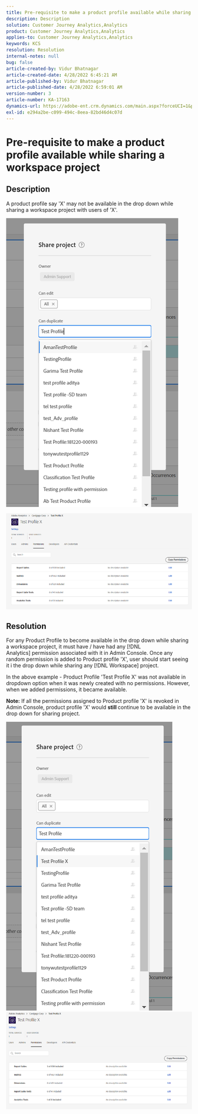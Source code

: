 ```yaml
---
title: Pre-requisite to make a product profile available while sharing a workspace project
description: Description
solution: Customer Journey Analytics,Analytics
product: Customer Journey Analytics,Analytics
applies-to: Customer Journey Analytics,Analytics
keywords: KCS
resolution: Resolution
internal-notes: null
bug: false
article-created-by: Vidur Bhatnagar
article-created-date: 4/28/2022 6:45:21 AM
article-published-by: Vidur Bhatnagar
article-published-date: 4/28/2022 6:59:01 AM
version-number: 3
article-number: KA-17163
dynamics-url: https://adobe-ent.crm.dynamics.com/main.aspx?forceUCI=1&pagetype=entityrecord&etn=knowledgearticle&id=1f1e07c1-bec6-ec11-a7b6-0022480a1d64
exl-id: e294a2be-c099-494c-8eea-82bd46d4c07d
---
```

# Pre-requisite to make a product profile available while sharing a workspace project

## Description


A product profile say 'X' may not be available in the drop down while sharing a workspace project with users of 'X'.





![](assets/___201e07c1-bec6-ec11-a7b6-0022480a1d64___.png)

![](assets/___251e07c1-bec6-ec11-a7b6-0022480a1d64___.png)


## Resolution


For any Product Profile to become available in the drop down while sharing a workspace project, it must have / have had any [!DNL Analytics] permission associated with it in Admin Console. Once any random permission is added to Product profile 'X', user should start seeing it i the drop down while sharing any [!DNL Workspace] project.

In the above example - Product Profile 'Test Profile X' was not available in dropdown option when it was newly created with no permissions. However, when we added permissions, it became available.

<b>Note:</b> If all the permissions assigned to Product profile 'X' is revoked in Admin Console, product profile 'X' would <b>still </b>continue to be available in the drop down for sharing project.

![](assets/30693c56-ceef-eb11-bacb-0022480a5901.png)     ![](assets/c4b23919-ceef-eb11-bacb-0022480a5901.png)
